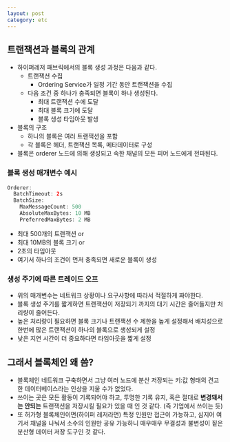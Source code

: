 ```yaml
---
layout: post
category: etc
---
```


## 트랜잭션과 블록의 관계

- 하이퍼레저 패브릭에서의 블록 생성 과정은 다음과 같다.
    - 트랜잭션 수집
        - Ordering Service가 일정 기간 동안 트랜잭션을 수집
    - 다음 조건 중 하나가 충족되면 블록이 하나 생성된다.
        - 최대 트랜잭션 수에 도달
        - 최대 블록 크기에 도달
        - 블록 생성 타임아웃 발생
- 블록의 구조
    - 하나의 블록은 여러 트랜잭션을 포함
    - 각 블록은 헤더, 트랜잭션 목록, 메타데이터로 구성
- 블록은 orderer 노드에 의해 생성되고 속한 채널의 모든 피어 노드에게 전파된다.

### 블록 생성 매개변수 예시

```java
Orderer:
  BatchTimeout: 2s
  BatchSize:
    MaxMessageCount: 500
    AbsoluteMaxBytes: 10 MB
    PreferredMaxBytes: 2 MB
```

- 최대 500개의 트랜잭션 or
- 최대 10MB의 블록 크기 or
- 2초의 타임아웃
- 여기서 하나의 조건이 먼저 충족되면 새로운 블록이 생성

### 생성 주기에 따른 트레이드 오프

- 위의 매개변수는 네트워크 상황이나 요구사항에 따라서 적절하게 짜야한다.
- 블록 생성 주기를 짧게하면 트랜잭션이 저장되기 까지의 대기 시간은 줄어들지만 처리량이 줄어든다.
- 높은 처리량이 필요하면 블록 크기나 트랜잭션 수 제한을 높게 설정해서 배치성으로 한번에 많은 트랜잭션이 하나의 블록으로 생성되게 설정
- 낮은 지연 시간이 더 중요하다면 타임아웃을 짧게 설정

## 그래서 블록체인 왜 씀?

- 블록체인 네트워크 구축하면서 그냥 여러 노드에 분산 저장되는 키:값 형태의 견고한 데이터베이스라는 인상을 지울 수가 없었다.
- 쓰이는 곳은 모든 활동이 기록되어야 하고, 투명한 기록 유지, 혹은 절대로 **변경돼서는 안되는** 트랜잭션을 저장시킬 필요가 있을 때 인 것 같다. (즉 기업에서 쓰이는 듯)
- 또 허가형 블록체인이면(하이퍼 레저라면) 특정 인원만 접근이 가능하고, 심지어 여기서 채널을 나눠서 소수의 인원만 공유 가능하니 매우매우 무결성과 불변성이 짙은 분산형 데이터 저장 도구인 것 같다.